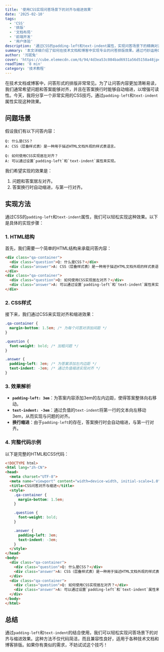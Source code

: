 ```yaml
---
title: '使用CSS实现问答场景下的对齐与缩进效果'
date: '2025-02-10'
tags:
  - 'CSS'
  - '排版'
  - '文档布局'
  - '前端开发'
  - '用户体验'
description: '通过CSS的padding-left和text-indent属性，实现问答场景下的精确对齐与自动缩进效果。'
summary: '本文详细介绍了如何在技术文档和博客中实现专业的问答排版效果。通过巧妙运用CSS的padding-left和text-indent属性，解决了问答内容的对齐与缩进问题。文章不仅提供了完整的代码实现，还深入分析了实现原理，同时考虑了响应式布局和浏览器兼容性。这个简单而实用的CSS技巧，能够显著提升文档的可读性和专业性。'
author: '污斑兔'
cover: 'https://cube.elemecdn.com/6/94/4d3ea53c084bad6931a56d5158a48jpeg.jpeg'
readTime: '8 min'
category: '技术教程'
---
```


在技术文档或博客中，问答形式的排版非常常见。为了让问答内容更加清晰易读，我们通常希望问题和答案能够对齐，并且在答案换行时能够自动缩进，以增强可读性。今天，我将分享一个非常实用的CSS技巧，通过`padding-left`和`text-indent`属性实现这种效果。

## 问题场景

假设我们有以下问答内容：

```
Q: 什么是CSS？
A: CSS（层叠样式表）是一种用于描述HTML文档外观的样式表语言。

Q: 如何使用CSS实现居左对齐？
A: 可以通过设置`padding-left`和`text-indent`属性来实现。
```

我们希望实现的效果是：

1. 问题和答案居左对齐。
2. 答案换行时自动缩进，与第一行对齐。

## 实现方法

通过CSS的`padding-left`和`text-indent`属性，我们可以轻松实现这种效果。以下是具体的实现步骤：

### 1. HTML结构

首先，我们需要一个简单的HTML结构来承载问答内容：

```html
<div class="qa-container">
  <div class="question">Q: 什么是CSS？</div>
  <div class="answer">A: CSS（层叠样式表）是一种用于描述HTML文档外观的样式表语言。</div>
</div>
<div class="qa-container">
  <div class="question">Q: 如何使用CSS实现居左对齐？</div>
  <div class="answer">A: 可以通过设置`padding-left`和`text-indent`属性来实现。</div>
</div>
```

### 2. CSS样式

接下来，我们通过CSS来实现对齐和缩进效果：

```css
.qa-container {
  margin-bottom: 1.5em; /* 为每个问答对添加间距 */
}

.question {
  font-weight: bold; /* 加粗问题 */
}

.answer {
  padding-left: 3em; /* 为答案添加左内边距 */
  text-indent: -3em; /* 通过负值缩进实现对齐 */
}
```

### 3. 效果解析

* **`padding-left: 3em`**：为答案内容添加3em的左内边距，使得答案整体向右移动。
* **`text-indent: -3em`**：通过负值的`text-indent`将第一行的文本向左移动3em，从而实现与问题的对齐。
* **换行缩进**：由于`padding-left`的存在，答案换行时会自动缩进，与第一行对齐。

### 4. 完整代码示例

以下是完整的HTML和CSS代码：

```html
<!DOCTYPE html>
<html lang="zh-CN">
<head>
  <meta charset="UTF-8">
  <meta name="viewport" content="width=device-width, initial-scale=1.0">
  <title>CSS问答对齐与缩进</title>
  <style>
    .qa-container {
      margin-bottom: 1.5em;
    }

    .question {
      font-weight: bold;
    }

    .answer {
      padding-left: 3em;
      text-indent: -3em;
    }
  </style>
</head>
<body>
  <div class="qa-container">
    <div class="question">Q: 什么是CSS？</div>
    <div class="answer">A: CSS（层叠样式表）是一种用于描述HTML文档外观的样式表语言。</div>
  </div>
  <div class="qa-container">
    <div class="question">Q: 如何使用CSS实现居左对齐？</div>
    <div class="answer">A: 可以通过设置`padding-left`和`text-indent`属性来实现。</div>
  </div>
</body>
</html>
```

## 总结

通过`padding-left`和`text-indent`的结合使用，我们可以轻松实现问答场景下的对齐与缩进效果。这种方法不仅代码简洁，而且兼容性良好，适用于各种技术文档和博客排版。如果你有类似的需求，不妨试试这个技巧！
